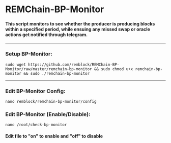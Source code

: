 # REMChain-BP-Monitor

#### This script monitors to see whether the producer is producing blocks within a specified period, while ensuing any missed swap or oracle actions get notified through telegram. 
 
***

### Setup BP-Monitor:

```
sudo wget https://github.com/remblock/REMChain-BP-Monitor/raw/master/remchain-bp-monitor && sudo chmod u+x remchain-bp-monitor && sudo ./remchain-bp-monitor
```

***

### Edit BP-Monitor Config:

```
nano remblock/remchain-bp-monitor/config
```

### Edit BP-Monitor (Enable/Disable):

```
nano /root/check-bp-monitor
```

#### Edit file to "on" to enable and "off" to disable
